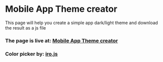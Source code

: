 # Mobile App Theme creator
This page will help you create a simple app dark/light theme and download the result as a js file

### The page is live at: [Mobile App Theme creator](https://alpha-mo.github.io/mobile-app-simple-theme-generator/)

### Color picker by: [iro.js](iro.js)